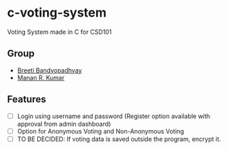 # c-voting-system
Voting System made in C for CSD101

## Group
- [Breeti Bandyopadhyay](https://github.com/silvermysti)
- [Manan R. Kumar](https://github.mrkr.me)


## Features
- [ ] Login using username and password (Register option available with approval from admin dashboard)
- [ ] Option for Anonymous Voting and Non-Anonymous Voting
- [ ] TO BE DECIDED: If voting data is saved outside the program, encrypt it.
